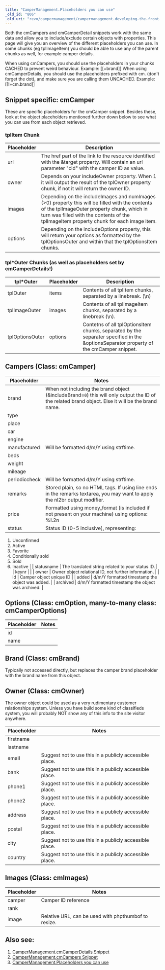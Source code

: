 ```yaml
---
title: "CamperManagement.Placeholders you can use"
_old_id: "806"
_old_uri: "revo/campermanagement/campermanagement.developing-the-front-end/campermanagement.placeholders-you-can-use"
---
```


Both the cmCampers and cmCamperDetail snippets work with the same data and allow you to include/exclude certain objects with properties. This page will give you an overview of the different placeholders you can use. In some chunks (eg tplImageItem) you should be able to use any of the parent chunks as well, for example camper details.

When using cmCampers, you should use the placeholders in your chunks CACHED to prevent weird behaviour. Example: \[\[+brand\]\] When using cmCamperDetails, you should use the placeholders prefixed with cm. (don't forget the dot), and make sure you are calling them UNCACHED. Example: \[\[!+cm.brand\]\]

## Snippet specific: cmCamper

These are specific placeholders for the cmCamper snippet. Besides these, look at the object placeholders mentioned further down below to see what you can use from each object retrieved.

### tplItem Chunk

| Placeholder | Description                                                                                                                                                                                                                              |
| ----------- | ---------------------------------------------------------------------------------------------------------------------------------------------------------------------------------------------------------------------------------------- |
| url         | The href part of the link to the resource identified with the &target property. Will contain an url parameter "cid" with the camper ID as value.                                                                                         |
| owner       | Depends on your includeOwner property. When 1 it will output the result of the tplOwner property chunk, if not it will return the owner ID.                                                                                              |
| images      | Depending on the includeImages and numImages (>0) property this will be filled with the contents of the tplImageOuter property chunk, which in turn was filled with the contents of the tplImageItem property chunk for each image item. |
| options     | Depending on the includeOptions property, this will return your options as formatted by the tplOptionsOuter and within that the tplOptionsItem chunks.                                                                                   |

### tpl\*Outer Chunks (as well as placeholders set by cmCamperDetails!)

| tpl\*Outer      | Placeholder | Description                                                                                                                            |
| --------------- | ----------- | -------------------------------------------------------------------------------------------------------------------------------------- |
| tplOuter        | items       | Contents of all tplItem chunks, separated by a linebreak. (\\n)                                                                        |
| tplImageOuter   | images      | Contents of all tplImageItem chunks, separated by a linebreak (\\n).                                                                   |
| tplOptionsOuter | options     | Contetns of all tplOptionsItem chunks, separated by the separater specified in the &optionsSeparator property of the cmCamper snippet. |

## Campers (Class: cmCamper)

| Placeholder   | Notes                                                                                                                                             |
| ------------- | ------------------------------------------------------------------------------------------------------------------------------------------------- |
| brand         | When not including the brand object (&includeBrand=`0`) this will only output the ID of the related brand object. Else it will be the brand name. |
| type          |                                                                                                                                                   |
| place         |                                                                                                                                                   |
| car           |                                                                                                                                                   |
| engine        |                                                                                                                                                   |
| manufactured  | Will be formatted d/m/Y using strftime.                                                                                                           |
| beds          |                                                                                                                                                   |
| weight        |                                                                                                                                                   |
| mileage       |                                                                                                                                                   |
| periodiccheck | Will be formatted d/m/Y using strftime.                                                                                                           |
| remarks       | Stored plain, so no HTML tags. If using line ends in the remarks textarea, you may want to apply the nl2br output modifier.                       |
| price         | Formatted using money\_format (is included if not present on your machine) using options: %!.2n                                                   |
| status        | Status ID (0-5 inclusive), representing:                                                                                                          |
1. Unconfirmed
2. Active
3. Favorite
4. Conditionally sold
5. Sold
6. Inactive |
| statusname | The translated string related to your status ID. |
| keynr |  |
| owner | Owner object relational ID, not further information. |
| id | Camper object unique ID |
| added | d/m/Y formatted timestamp the object was added. |
| archived | d/m/Y formatted timestamp the object was archived. |

## Options (Class: cmOption, many-to-many class: cmCamperOptions)

| Placeholder | Notes |
| ----------- | ----- |
| id          |       |
| name        |       |

## Brand (Class: cmBrand)

Typically not accessed directly, but replaces the camper brand placeholder with the brand name from this object.

## Owner (Class: cmOwner)

The owner object could be used as a very rudimentary customer relationships system. Unless you have build some kind of classifieds system, you will probably NOT show any of this info to the site visitor anywhere.

| Placeholder | Notes                                                   |
| ----------- | ------------------------------------------------------- |
| firstname   |                                                         |
| lastname    |                                                         |
| email       | Suggest not to use this in a publicly accessible place. |
| bank        | Suggest not to use this in a publicly accessible place. |
| phone1      | Suggest not to use this in a publicly accessible place. |
| phone2      | Suggest not to use this in a publicly accessible place. |
| address     | Suggest not to use this in a publicly accessible place. |
| postal      | Suggest not to use this in a publicly accessible place. |
| city        | Suggest not to use this in a publicly accessible place. |
| country     | Suggest not to use this in a publicly accessible place. |

## Images (Class: cmImages)

| Placeholder | Notes                                                |
| ----------- | ---------------------------------------------------- |
| camper      | Camper ID reference                                  |
| rank        |                                                      |
| image       | Relative URL, can be used with phpthumbof to resize. |

## Also see:

1. [CamperManagement.cmCamperDetails Snippet](extras/campermanagement/campermanagement.developing-the-front-end/campermanagement.cmcamperdetails-snippet)
2. [CamperManagement.cmCampers Snippet](extras/campermanagement/campermanagement.developing-the-front-end/campermanagement.cmcampers-snippet)
3. [CamperManagement.Placeholders you can use](extras/campermanagement/campermanagement.developing-the-front-end/campermanagement.placeholders-you-can-use)
